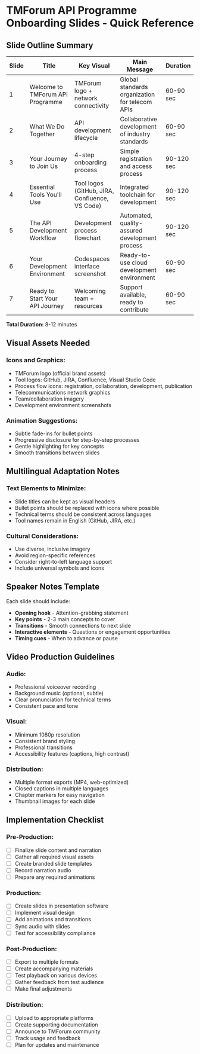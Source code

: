 # TMForum API Programme Onboarding Slides - Quick Reference

## Slide Outline Summary

| Slide | Title | Key Visual | Main Message | Duration |
|-------|-------|------------|--------------|----------|
| 1 | Welcome to TMForum API Programme | TMForum logo + network connectivity | Global standards organization for telecom APIs | 60-90 sec |
| 2 | What We Do Together | API development lifecycle | Collaborative development of industry standards | 60-90 sec |
| 3 | Your Journey to Join Us | 4-step onboarding process | Simple registration and access process | 90-120 sec |
| 4 | Essential Tools You'll Use | Tool logos (GitHub, JIRA, Confluence, VS Code) | Integrated toolchain for development | 90-120 sec |
| 5 | The API Development Workflow | Development process flowchart | Automated, quality-assured development process | 90-120 sec |
| 6 | Your Development Environment | Codespaces interface screenshot | Ready-to-use cloud development environment | 60-90 sec |
| 7 | Ready to Start Your API Journey | Welcoming team + resources | Support available, ready to contribute | 60-90 sec |

**Total Duration:** 8-12 minutes

## Visual Assets Needed

### Icons and Graphics:
- TMForum logo (official brand assets)
- Tool logos: GitHub, JIRA, Confluence, Visual Studio Code
- Process flow icons: registration, collaboration, development, publication
- Telecommunications network graphics
- Team/collaboration imagery
- Development environment screenshots

### Animation Suggestions:
- Subtle fade-ins for bullet points
- Progressive disclosure for step-by-step processes
- Gentle highlighting for key concepts
- Smooth transitions between slides

## Multilingual Adaptation Notes

### Text Elements to Minimize:
- Slide titles can be kept as visual headers
- Bullet points should be replaced with icons where possible
- Technical terms should be consistent across languages
- Tool names remain in English (GitHub, JIRA, etc.)

### Cultural Considerations:
- Use diverse, inclusive imagery
- Avoid region-specific references
- Consider right-to-left language support
- Include universal symbols and icons

## Speaker Notes Template

Each slide should include:
- **Opening hook** - Attention-grabbing statement
- **Key points** - 2-3 main concepts to cover
- **Transitions** - Smooth connections to next slide
- **Interactive elements** - Questions or engagement opportunities
- **Timing cues** - When to advance or pause

## Video Production Guidelines

### Audio:
- Professional voiceover recording
- Background music (optional, subtle)
- Clear pronunciation for technical terms
- Consistent pace and tone

### Visual:
- Minimum 1080p resolution
- Consistent brand styling
- Professional transitions
- Accessibility features (captions, high contrast)

### Distribution:
- Multiple format exports (MP4, web-optimized)
- Closed captions in multiple languages
- Chapter markers for easy navigation
- Thumbnail images for each slide

## Implementation Checklist

### Pre-Production:
- [ ] Finalize slide content and narration
- [ ] Gather all required visual assets
- [ ] Create branded slide templates
- [ ] Record narration audio
- [ ] Prepare any required animations

### Production:
- [ ] Create slides in presentation software
- [ ] Implement visual design
- [ ] Add animations and transitions
- [ ] Sync audio with slides
- [ ] Test for accessibility compliance

### Post-Production:
- [ ] Export to multiple formats
- [ ] Create accompanying materials
- [ ] Test playback on various devices
- [ ] Gather feedback from test audience
- [ ] Make final adjustments

### Distribution:
- [ ] Upload to appropriate platforms
- [ ] Create supporting documentation
- [ ] Announce to TMForum community
- [ ] Track usage and feedback
- [ ] Plan for updates and maintenance